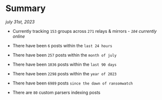 
# Summary
_july 31st, 2023_

- Currently tracking `153` groups across `271` relays & mirrors - _`104` currently online_

- There have been `6` posts within the `last 24 hours`

- There have been `257` posts within the `month of july`

- There have been `1036` posts within the `last 90 days`

- There have been `2298` posts within the `year of 2023`

- There have been `6989` posts `since the dawn of ransomwatch`

- There are `80` custom parsers indexing posts
